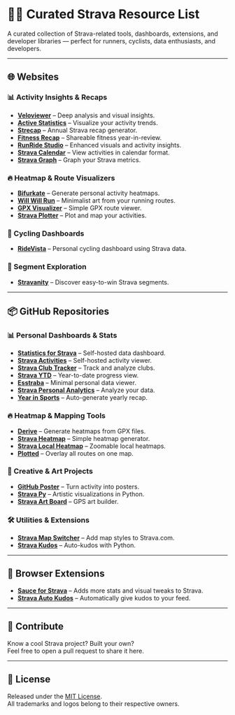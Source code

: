 # 🏃‍♂️ Curated Strava Resource List

A curated collection of Strava-related tools, dashboards, extensions, and developer libraries — perfect for runners, cyclists, data enthusiasts, and developers.

---

## 🌐 Websites

### 📊 Activity Insights & Recaps
- **[Veloviewer](https://veloviewer.com/)** – Deep analysis and visual insights.
- **[Active Statistics](https://active-statistics.com/)** – Visualize your activity trends.
- **[Strecap](https://www.strecap.com/)** – Annual Strava recap generator.
- **[Fitness Recap](https://fitness-recap.vercel.app/2025)** – Shareable fitness year-in-review.
- **[RunRide Studio](https://runride.studio/)** – Enhanced visuals and activity insights.
- **[Strava Calendar](https://strava-calender.vercel.app/)** – View activities in calendar format.
- **[Strava Graph](https://graph.rnnr.io/login)** – Graph your Strava metrics.

### 🔥 Heatmap & Route Visualizers
- **[Bifurkate](https://www.bifurkate.com/)** – Generate personal activity heatmaps.
- **[Will Will Run](https://willwill.run/)** – Minimalist art from your running routes.
- **[GPX Visualizer](https://augustinbegue.github.io/gpx-visualizer/)** – Simple GPX route viewer.
- **[Strava Plotter](https://nickdoornekamp.pythonanywhere.com/)** – Plot and map your activities.

### 🚴 Cycling Dashboards
- **[RideVista](https://ride.fitcard.app/)** – Personal cycling dashboard using Strava data.

### 🧭 Segment Exploration
- **[Stravanity](https://stravanity.boris.sh/)** – Discover easy-to-win Strava segments.

---

## 📦 GitHub Repositories

### 📊 Personal Dashboards & Stats
- **[Statistics for Strava](https://github.com/robiningelbrecht/statistics-for-strava)** – Self-hosted data dashboard.
- **[Strava Activities](https://github.com/flopp/activities)** – Self-hosted activity viewer.
- **[Strava Club Tracker](https://github.com/picasticks/StravaClubTracker)** – Track and analyze clubs.
- **[Strava YTD](https://github.com/curtiscde/stravaytd)** – Year-to-date progress view.
- **[Esstraba](https://github.com/zsteinkamp/esstraba)** – Minimal personal data viewer.
- **[Strava Personal Analytics](https://github.com/mateus/strava-personal-analytics)** – Analyze your data.
- **[Year in Sports](https://github.com/Lisa-Ho/year-in-sports)** – Auto-generate yearly recap.

### 🔥 Heatmap & Mapping Tools
- **[Derive](https://github.com/erik/derive)** – Generate heatmaps from GPX files.
- **[Strava Heatmap](https://github.com/tylern4/StravaHeatmap)** – Simple heatmap generator.
- **[Strava Local Heatmap](https://github.com/remisalmon/Strava-local-heatmap)** – Zoomable local heatmaps.
- **[Plotted](https://github.com/jbszczepaniak/plotted)** – Overlay all routes on one map.

### 🎨 Creative & Art Projects
- **[GitHub Poster](https://github.com/yihong0618/GitHubPoster)** – Turn activity into posters.
- **[Strava Py](https://github.com/marcusvolz/strava_py)** – Artistic visualizations in Python.
- **[Strava Art Board](https://github.com/JohnPhamous/strava-art-board)** – GPS art builder.

### 🛠️ Utilities & Extensions
- **[Strava Map Switcher](https://github.com/liskin/strava-map-switcher)** – Add map styles to Strava.com.
- **[Strava Kudos](https://github.com/isaac-chung/strava-kudos)** – Auto-kudos with Python.

---

## 🧩 Browser Extensions

- **[Sauce for Strava](https://chromewebstore.google.com/detail/sauce-for-strava/eigiefcapdcdmncdghkeahgfmnobigha)** – Adds more stats and visual tweaks to Strava.
- **[Strava Auto Kudos](https://chromewebstore.google.com/detail/strava-auto-kudos/gpifcdlpbfehjkkojfhmlfgplalikdjf?hl=en)** – Automatically give kudos to your feed.

---

## 🙌 Contribute

Know a cool Strava project? Built your own?  
Feel free to open a pull request to share it here.

---

## 📄 License

Released under the [MIT License](LICENSE).  
All trademarks and logos belong to their respective owners.
